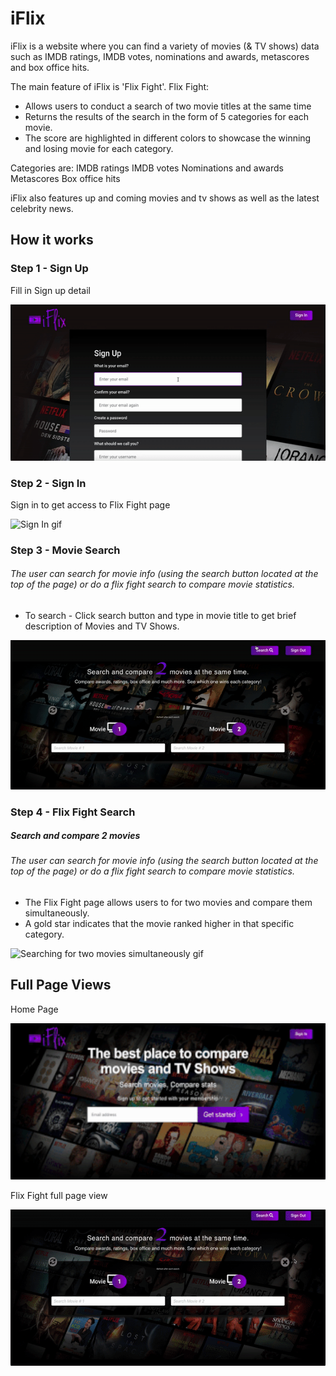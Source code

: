 # iFlix 

iFlix is a website where you can find a variety of movies (& TV shows) data such as IMDB ratings, IMDB votes, nominations and awards, metascores and box office hits.

The main feature of iFlix is 'Flix Fight'. 
Flix Fight:
- Allows users to conduct a search of two movie titles at the same time
- Returns the results of the search in the form of 5 categories for each movie.
- The score are highlighted in different colors to showcase the winning and losing movie for each category.

Categories are: 
 IMDB ratings
 IMDB votes
 Nominations and awards
 Metascores 
 Box office hits

iFlix also features up and coming movies and tv shows as well as the latest celebrity news.


## How it works

### Step 1 - Sign Up

Fill in Sign up detail

<img src="img/signup.gif" width="600" height="250" alt="Sign up gif"/>


### Step 2 - Sign In

Sign in to get access to Flix Fight page

<img src="img/signin.gif" width="600" height="250" alt="Sign In gif"/>


### Step 3 - Movie Search
###### The user can search for movie info (using the search button located at the top of the page) or do a flix fight search to compare movie statistics.

- To search - Click search button and type in movie title to get brief description of Movies and TV Shows. 

![Search for movie information](img/iflix-top-search-gif.gif)

### Step 4 - Flix Fight Search  
##### Search and compare 2 movies
###### The user can search for movie info (using the search button located at the top of the page) or do a flix fight search to compare movie statistics.

- The Flix Fight page allows users to for two movies and compare them simultaneously. 
- A gold star indicates that the movie ranked higher in that specific category. 

![Searching for two movies simultaneously gif](img/flix-fight2.gif)

## Full Page Views

Home Page

<img src="img/iflix-gif-1.gif" width="600" height="250"  alt="Home page image"/>

Flix Fight full page view

<img src="img/flix-fight-full-page.gif" width="600" height="250" alt="Flix Fight full page view"/>